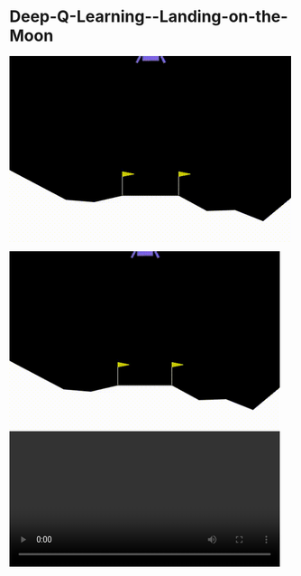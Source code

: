 # Deep-Q-Learning--Landing-on-the-Moon

![Description of GIF](videos/readMe_crash.gif)

<img src="videos/readMe_crash.gif" width="480" alt="Description of GIF">

<video src="videos/crashing.mp4" width="480" alt="Description of GIF">
